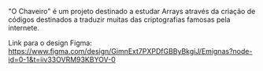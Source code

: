 "O Chaveiro" é um projeto destinado a estudar Arrays através da
criação de códigos destinados a traduzir muitas das criptografias
famosas pela internete.

Link para o design Figma:
https://www.figma.com/design/GimnExt7PXPDfGBByBkgiJ/Emignas?node-id=0-1&t=iiv33OVRM93KBYOV-0
